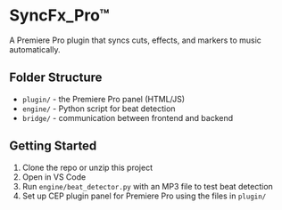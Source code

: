 # SyncFx_Pro™

A Premiere Pro plugin that syncs cuts, effects, and markers to music automatically.

## Folder Structure
- `plugin/` - the Premiere Pro panel (HTML/JS)
- `engine/` - Python script for beat detection
- `bridge/` - communication between frontend and backend

## Getting Started
1. Clone the repo or unzip this project
2. Open in VS Code
3. Run `engine/beat_detector.py` with an MP3 file to test beat detection
4. Set up CEP plugin panel for Premiere Pro using the files in `plugin/`
